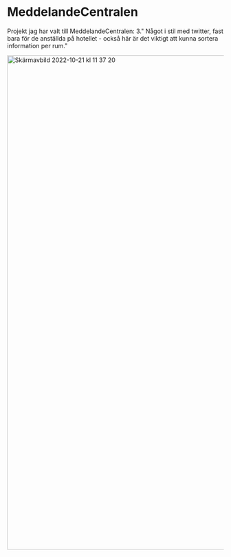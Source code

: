 # MeddelandeCentralen

Projekt jag har valt till MeddelandeCentralen:
3." Något i stil med twitter, fast bara för de anställda på hotellet - också här är det viktigt att kunna sortera information per rum."

<img width="1147" alt="Skärmavbild 2022-10-21 kl  11 37 20" src="https://user-images.githubusercontent.com/89778044/197165483-2a5349bf-94a3-43ec-802c-7f77a6e75491.png">

